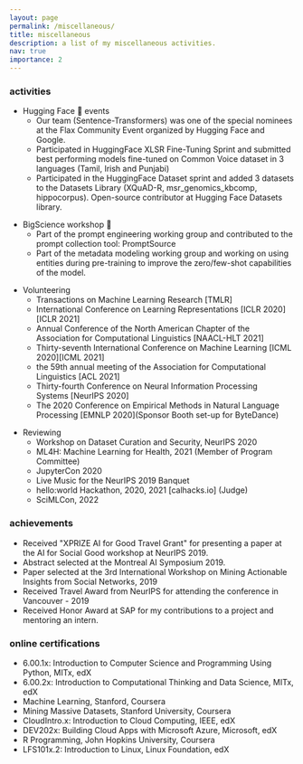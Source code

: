 ```yaml
---
layout: page
permalink: /miscellaneous/
title: miscellaneous
description: a list of my miscellaneous activities.
nav: true
importance: 2
---
```


<html>


<h3 id="activities">activities</h3>

<ul>
  <li>Hugging Face 🤗 events
    <ul>
      <li>Our team (Sentence-Transformers) was one of the special nominees at the Flax Community Event organized by Hugging Face  and Google.
      </li>
      <li>Participated in HuggingFace XLSR Fine-Tuning Sprint and submitted best performing models fine-tuned on Common Voice dataset in 3 languages (Tamil, Irish and Punjabi) 
      </li>
      <li>Participated in the HuggingFace Dataset sprint and added 3 datasets to the Datasets Library (XQuAD-R, msr_genomics_kbcomp, hippocorpus). Open-source contributor at Hugging Face Datasets library.
      </li>
    </ul>
  </li>
  <!-- <li><a href="https://framenet.icsi.berkeley.edu/fndrupal/node/5552/">Multilingual FrameNet</a> at COLING 2018.
    <ul>
      <li><a class="button button1" href="https://github.com/swabhs/coling18tutorial/">Slides</a></li>
    </ul>
  </li> -->
</ul>

<ul>
  <li>BigScience workshop 🌸
    <ul>
      <li> Part of the prompt engineering working group and contributed to the prompt collection tool: PromptSource
      </li>
      <li>Part of the metadata modeling working group and working on using entities during pre-training to improve the zero/few-shot capabilities of the model.
      </li>
    </ul>
   </li>
</ul>

<ul>
  <li>Volunteering
    <ul>
        <li>Transactions on Machine Learning Research [TMLR]</li>
        <li>International Conference on Learning Representations [ICLR 2020][ICLR 2021]</li>
        <li>Annual Conference of the North American Chapter of the Association for Computational Linguistics [NAACL-HLT 2021]</li>
        <li>Thirty-seventh International Conference on Machine Learning [ICML 2020][ICML 2021]</li>
        <li>the 59th annual meeting of the Association for Computational Linguistics [ACL 2021]</li>
        <li>Thirty-fourth Conference on Neural Information Processing Systems [NeurIPS 2020]</li>
        <li>The 2020 Conference on Empirical Methods in Natural Language Processing [EMNLP 2020](Sponsor Booth set-up for ByteDance)</li>
    </ul>
   </li>
</ul>

<ul>
  <li>Reviewing
    <ul>
        <li>Workshop on Dataset Curation and Security, NeurIPS 2020</li>
        <li>ML4H: Machine Learning for Health, 2021 (Member of Program Committee)</li>
        <li>JupyterCon 2020</li>
        <li>Live Music for the NeurIPS 2019 Banquet</li>
        <li>hello:world Hackathon, 2020, 2021 [calhacks.io] (Judge)</li>
        <li>SciMLCon, 2022</li>
    </ul>
   </li>
</ul>

<h3 id="achievements">achievements</h3>

<ul>
    <li>Received "XPRIZE AI for Good Travel Grant" for presenting a paper at the AI for Social Good workshop at NeurIPS 2019.</li>
    <li>Abstract selected at the Montreal AI Symposium 2019.</li>
    <li>Paper selected at the 3rd International Workshop on Mining Actionable Insights from Social Networks, 2019</li>
    <li>Received Travel Award from NeurIPS for attending the conference in Vancouver - 2019</li>
    <li>Received Honor Award at SAP for my contributions to a project and mentoring an intern.</li>
</ul>

<h3 id="certifications">online certifications</h3>

<ul>
    <li>6.00.1x: Introduction to Computer Science and Programming Using Python, MITx, edX </li>
    <li>6.00.2x: Introduction to Computational Thinking and Data Science, MITx, edX </li>
    <li>Machine Learning, Stanford, Coursera </li>
    <li>Mining Massive Datasets, Stanford University, Coursera </li>
    <li>CloudIntro.x: Introduction to Cloud Computing, IEEE, edX </li>
    <li>DEV202x: Building Cloud Apps with Microsoft Azure, Microsoft, edX </li>
    <li>R Programming, John Hopkins University, Coursera </li>
    <li>LFS101x.2: Introduction to Linux, Linux Foundation, edX </li>
</ul>


</html>
